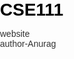 # CSE111
website
<br>
author-Anurag
<!DOCTYPE html>
<html lang="en">
<head>
    <meta charset="UTF-8">
    <meta name="viewport" content="width=device-width, initial-scale=1.0">
    <link rel="stylesheet" href="https://cdnjs.cloudflare.com/ajax/libs/font-awesome/6.0.0/css/all.min.css">
    <style>
        body {
            font-family: 'Arial', sans-serif;
            margin: 0;
            padding: 0;
            background: url('your-background-image.jpg') center/cover no-repeat; /* Add your background image */
            color: #333;
        }

        header {
            background-color: #4CAF50;
            color: white;
            text-align: center;
            padding: 1em;
        }

        h1 {
            margin: 0;
            font-size: 2em; /* Increased font size */
            font-weight: bold;
            color: black; /* Black title color */
        }

        nav {
            text-align: center;
            margin-top: 1em;
        }

        nav a {
            display: inline-block;
            margin: 0.5em;
            padding: 0.5em 1em;
            color: white;
            text-decoration: none;
            background-color: #55acee; /* Blue background color for buttons */
            border-radius: 5px;
            transition: background-color 0.3s ease;
        }

        nav a:hover {
            background-color: #357ebd; /* Darker blue on hover */
        }

        .signup-button {
            background-color: #e74c3c; /* Red background color for Sign Up button */
            cursor: pointer;
        }

        .signup-form {
            display: none;
            text-align: center;
            background-color: #fff;
            padding: 1em;
            border-radius: 8px;
            box-shadow: 0 0 10px rgba(0, 0, 0, 0.1);
        }

        section {
            max-width: 800px;
            margin: 2em auto;
            padding: 1em;
            background-color: #fff;
            border-radius: 8px;
            box-shadow: 0 0 10px rgba(0, 0, 0, 0.1);
        }

        section form {
            background-color: #e0f7fa; /* Light green background color for the form section */
            padding: 1em;
            border-radius: 8px;
        }

        details {
            margin-bottom: 1em;
        }

        details summary {
            cursor: pointer;
            font-weight: bold;
            padding: 0.3em 0.5em; /* Reduced padding */
            background-color: #ddd;
            border: 1px solid #ccc;
            border-radius: 4px;
            position: relative;
            z-index: 1;
        }

        details p {
            margin: 0;
            padding: 0.5em;
            border: 1px solid #ccc;
            border-radius: 4px;
            background-color: #f9f9f9;
            position: relative;
            z-index: 0;
        }

        details:hover p {
            display: block;
        }

        label {
            display: block;
            margin-bottom: 0.5em;
            color: #555;
        }

        input, select, textarea {
            width: 100%;
            padding: 0.5em;
            margin-bottom: 1em;
            border: 1px solid #ccc;
            border-radius: 4px;
            box-sizing: border-box;
        }

        button {
            background-color: #4CAF50;
            color: white;
            padding: 0.5em 1em;
            border: none;
            border-radius: 4px;
            cursor: pointer;
        }

        button:hover {
            background-color: #45a049;
        }

        #confirmationMessage {
            margin-top: 1em;
            font-weight: bold;
            color: #4CAF50;
        }

        .contact-info {
            text-align: center;
            margin-top: 1em;
            font-weight: bold;
        }
        
        /* Style for the dropdown menu */
        .dropdown {
            position: relative;
            display: inline-block;
        }

        .dropdown-content {
            display: none;
            position: absolute;
            background-color: #f9f9f9;
            min-width: 160px;
            box-shadow: 0 8px 16px rgba(0, 0, 0, 0.2);
            z-index: 1;
        }

        .dropdown:hover .dropdown-content {
            display: block;
        }

    </style>
    <title>Pet Sitting and Pet Care Services</title>
</head>
<body>
    <header>
        <h1>Pet Sitting and Pet Care Services</h1>
    </header>

    <nav>
        <a href="#" onclick="displayHomeMessage()">Home <i class="fas fa-home"></i></a>
        <details>
            <summary>About Us <i class="fas fa-info-circle"></i></summary>
            <p>Our mission is to provide high-quality and compassionate care for your pets. We strive to create a positive and safe environment for your furry friends.</p>
            <p>Meet our dedicated team:</p>
            <ul>
                <li>Anurag</li>
                <li>Aryan</li>
                <li>Thaghat</li>
                <!-- Add more team members as needed -->
            </ul>
        </details>
        <!-- Add the dropdown menu under "Contact Us" -->
        <div class="dropdown">
            <a href="#" class="contact-button">Contact Us <i class="fas fa-envelope"></i></a>
            <div class="dropdown-content">
                <p>Email: <a href="mailto:petcare@gmail.com">petcare@gmail.com</a></p>
            </div>
        </div>
        <div class="signup-button" onclick="toggleSignupForm()">Sign Up <i class="fas fa-user-plus"></i></div>
    </nav>

    <div class="signup-form" id="signupForm">
        <h2>Sign Up</h2>
        <!-- Add your signup form fields here -->
        <label for="username">Username:</label>
        <input type="text" id="username" name="username" required>

        <label for="password">Password:</label>
        <input type="password" id="password" name="password" required>

        <button type="button" onclick="submitSignupForm()">Submit</button>
    </div>

    <section>
        <h2>Our Services</h2>
        <p>We offer professional pet sitting and care services. Fill out the form below to book our services.</p>

        <form id="bookingForm">
            <label for="petName">Pet Name:</label>
            <input type="text" id="petName" name="petName" required>

            <label for="serviceType">Service Type:</label>
            <select id="serviceType" name="serviceType" required>
                <option value="petSitting">Pet Sitting</option>
                <option value="dogWalking">Dog Walking</option>
                <option value="feeding">Feeding</option>
            </select>

            <label for="date">Date:</label>
            <input type="date" id="date" name="date" required>

            <label for="additionalInfo">Additional Information:</label>
            <textarea id="additionalInfo" name="additionalInfo" rows="4"></textarea>

            <button type="button" onclick="submitForm()">Submit</button>
        </form>

        <div id="confirmationMessage"></div>
    </section>

    <section class="contact-info">
        <h2>Contact Us</h2>
        <p>For inquiries, please contact us at: <br> <a href="tel:+18575757747">857-575-7747</a></p>
    </section>

    <script>
        function toggleSignupForm() {
            var signupForm = document.getElementById("signupForm");
            signupForm.style.display = (signupForm.style.display === "none" || signupForm.style.display === "") ? "block" : "none";
        }

        function submitSignupForm() {
            // Add logic to handle signup form submission
            // You can use AJAX or other techniques to send data to the server
            alert("Signup form submitted!");
        }

        function submitForm() {
            // Get form values
            var petName = document.getElementById("petName").value;
            var serviceType = document.getElementById("serviceType").value;
            var date = document.getElementById("date").value;
            var additionalInfo = document.getElementById("additionalInfo").value;

            // Basic form validation
            if (!petName || !serviceType || !date) {
                alert("Please fill out all required fields.");
                return;
            }

            // Create a confirmation message
            var confirmationMessage = `Thank you, ${petName}! You have successfully booked ${serviceType} for ${date}.`;

            // Display the confirmation message
            document.getElementById("confirmationMessage").innerText = confirmationMessage;

            // Optionally, you can send the form data to a server using AJAX or fetch for further processing.
        }

        function displayHomeMessage() {
            alert("You are on the Home page!");
        }
    </script>
</body>
</html>

